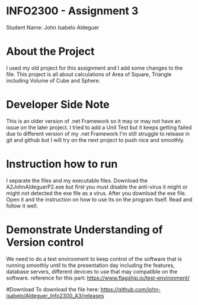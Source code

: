 # INFO2300 - Assignment 3 
Student Name: John Isabelo Aldeguer

# About the Project
I used my old project for this assignment and I add some changes to the file.
This project is all about calculations of Area of Square, Triangle including Volume of Cube and Sphere.

# Developer Side Note
This is an older version of .net Framework so it may or may not have an issue on the later project.
I tried to add a Unit Test but it keeps getting failed due to different version of my .net Framework
I'm still struggle to release in git and github but I will try on the next project to push nice and smoothly.

# Instruction how to run
I separate the files and my executable files. Download the A2JohnAldeguerP2.exe but first you must disable the anti-virus it might or might not detected the exe file as a virus. After you download the exe file. Open it and the instruction on how to use its on the program itself. Read and follow it well.

# Demonstrate Understanding of Version control
We need to do a test environment to keep control of the software that is running smoothly until to the presentation day including the features, database servers, different devices to use that may compatible on the software.
reference for this part: https://www.flagship.io/test-environment/

#Download
To download the file here: https://github.com/john-isabelo/Aldeguer_Info2300_A3/releases
